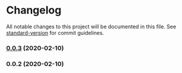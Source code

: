 # Changelog

All notable changes to this project will be documented in this file. See [standard-version](https://github.com/conventional-changelog/standard-version) for commit guidelines.

### [0.0.3](https://github.com/talpor/react-context-manager/compare/v0.0.2...v0.0.3) (2020-02-10)



### 0.0.2 (2020-02-10)
